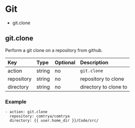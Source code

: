 # Git

- git.clone

## git.clone

Perform a git clone on a repository from github.

| Key        | Type   | Optional | Description           |
|:-----------|:-------|:---------|:----------------------|
| action     | string | no       | `git.clone`           |
| repository | string | no       | repository to clone   |
| directory  | string | no       | directory to clone to |


### Example

```
- action: git.clone
  repository: comtrya/comtrya
  directory: {{ user.home_dir }}/Code/src/
```
